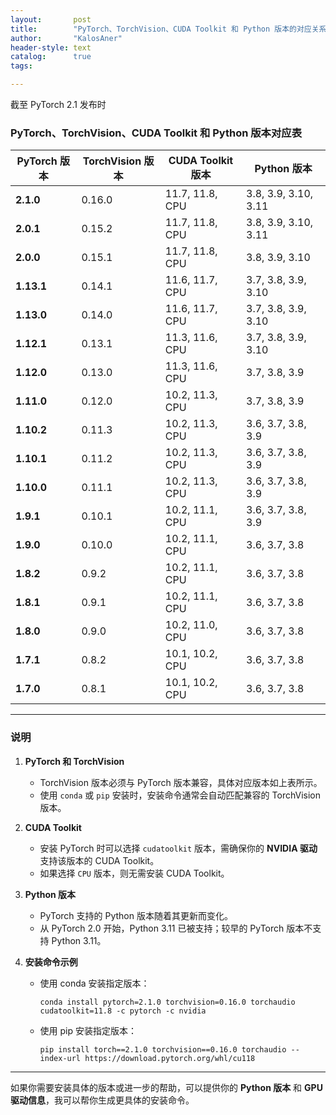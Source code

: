 ```yaml
---
layout:       post
title:        "PyTorch、TorchVision、CUDA Toolkit 和 Python 版本的对应关系"
author:       "KalosAner"
header-style: text
catalog:      true
tags:

---
```


截至 PyTorch 2.1 发布时

### **PyTorch、TorchVision、CUDA Toolkit 和 Python 版本对应表**

| **PyTorch 版本** | **TorchVision 版本** | **CUDA Toolkit 版本** | **Python 版本**      |
| ---------------- | -------------------- | --------------------- | -------------------- |
| **2.1.0**        | 0.16.0               | 11.7, 11.8, CPU       | 3.8, 3.9, 3.10, 3.11 |
| **2.0.1**        | 0.15.2               | 11.7, 11.8, CPU       | 3.8, 3.9, 3.10, 3.11 |
| **2.0.0**        | 0.15.1               | 11.7, 11.8, CPU       | 3.8, 3.9, 3.10       |
| **1.13.1**       | 0.14.1               | 11.6, 11.7, CPU       | 3.7, 3.8, 3.9, 3.10  |
| **1.13.0**       | 0.14.0               | 11.6, 11.7, CPU       | 3.7, 3.8, 3.9, 3.10  |
| **1.12.1**       | 0.13.1               | 11.3, 11.6, CPU       | 3.7, 3.8, 3.9, 3.10  |
| **1.12.0**       | 0.13.0               | 11.3, 11.6, CPU       | 3.7, 3.8, 3.9        |
| **1.11.0**       | 0.12.0               | 10.2, 11.3, CPU       | 3.7, 3.8, 3.9        |
| **1.10.2**       | 0.11.3               | 10.2, 11.3, CPU       | 3.6, 3.7, 3.8, 3.9   |
| **1.10.1**       | 0.11.2               | 10.2, 11.3, CPU       | 3.6, 3.7, 3.8, 3.9   |
| **1.10.0**       | 0.11.1               | 10.2, 11.3, CPU       | 3.6, 3.7, 3.8, 3.9   |
| **1.9.1**        | 0.10.1               | 10.2, 11.1, CPU       | 3.6, 3.7, 3.8, 3.9   |
| **1.9.0**        | 0.10.0               | 10.2, 11.1, CPU       | 3.6, 3.7, 3.8        |
| **1.8.2**        | 0.9.2                | 10.2, 11.1, CPU       | 3.6, 3.7, 3.8        |
| **1.8.1**        | 0.9.1                | 10.2, 11.1, CPU       | 3.6, 3.7, 3.8        |
| **1.8.0**        | 0.9.0                | 10.2, 11.0, CPU       | 3.6, 3.7, 3.8        |
| **1.7.1**        | 0.8.2                | 10.1, 10.2, CPU       | 3.6, 3.7, 3.8        |
| **1.7.0**        | 0.8.1                | 10.1, 10.2, CPU       | 3.6, 3.7, 3.8        |

------

### **说明**

1. **PyTorch 和 TorchVision**

   - TorchVision 版本必须与 PyTorch 版本兼容，具体对应版本如上表所示。
   - 使用 `conda` 或 `pip` 安装时，安装命令通常会自动匹配兼容的 TorchVision 版本。

2. **CUDA Toolkit**

   - 安装 PyTorch 时可以选择 `cudatoolkit` 版本，需确保你的 **NVIDIA 驱动** 支持该版本的 CUDA Toolkit。
   - 如果选择 `CPU` 版本，则无需安装 CUDA Toolkit。

3. **Python 版本**

   - PyTorch 支持的 Python 版本随着其更新而变化。
   - 从 PyTorch 2.0 开始，Python 3.11 已被支持；较早的 PyTorch 版本不支持 Python 3.11。

4. **安装命令示例**

   - 使用 conda 安装指定版本：

     ```
     conda install pytorch=2.1.0 torchvision=0.16.0 torchaudio cudatoolkit=11.8 -c pytorch -c nvidia
     ```

   - 使用 pip 安装指定版本：

     ```
     pip install torch==2.1.0 torchvision==0.16.0 torchaudio --index-url https://download.pytorch.org/whl/cu118
     ```

------

如果你需要安装具体的版本或进一步的帮助，可以提供你的 **Python 版本** 和 **GPU 驱动信息**，我可以帮你生成更具体的安装命令。
